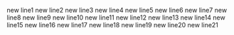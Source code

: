 new line1
new line2
new line3
new line4
new line5
new line6
new line7
new line8
new line9
new line10
new line11
new line12
new line13
new line14
new line15
new line16
new line17
new line18
new line19
new line20
new line21


